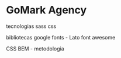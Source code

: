 # GoMark Agency

tecnologias
sass
css

bibliotecas
google fonts - Lato
font awesome

CSS BEM - metodologia
